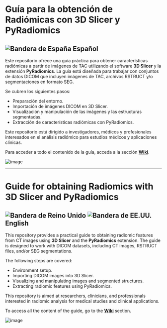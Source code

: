 # Guía para la obtención de Radiómicas con 3D Slicer y PyRadiomics  

## ![Bandera de España](https://upload.wikimedia.org/wikipedia/commons/thumb/9/9a/Flag_of_Spain.svg/20px-Flag_of_Spain.svg.png) **Español**  
Este repositorio ofrece una guía práctica para obtener características radiómicas a partir de imágenes de TAC utilizando el software **3D Slicer** y la extensión **PyRadiomics**. La guía está diseñada para trabajar con conjuntos de datos DICOM que incluyen imágenes de TAC, archivos RSTRUCT y/o segmentaciones en formato SEG.  

Se cubren los siguientes pasos:  
- Preparación del entorno.
- Importación de imágenes DICOM en 3D Slicer.  
- Visualización y manipulación de las imágenes y las estructuras segmentadas.  
- Extracción de características radiómicas con PyRadiomics.  

Este repositorio está dirigido a investigadores, médicos y profesionales interesados en el análisis radiómico para estudios médicos y aplicaciones clínicas.  

Para acceder a todo el contenido de la guía, acceda a la sección [**Wiki**](https://github.com/rubpergar/3D-Slicer-guide/wiki).

![image](https://github.com/user-attachments/assets/799a8ff5-dce9-4e1d-8a4c-603c490a7cc6)

---

# Guide for obtaining Radiomics with 3D Slicer and PyRadiomics

## ![Bandera de Reino Unido](https://upload.wikimedia.org/wikipedia/en/thumb/a/ae/Flag_of_the_United_Kingdom.svg/20px-Flag_of_the_United_Kingdom.svg.png) ![Bandera de EE.UU.](https://upload.wikimedia.org/wikipedia/commons/thumb/a/a4/Flag_of_the_United_States.svg/20px-Flag_of_the_United_States.svg.png) **English**
This repository provides a practical guide to obtaining radiomic features from CT images using **3D Slicer** and the **PyRadiomics** extension. The guide is designed to work with DICOM datasets, including CT images, RSTRUCT files, and/or SEG segmentations.  

The following steps are covered:  
- Environment setup.
- Importing DICOM images into 3D Slicer.  
- Visualizing and manipulating images and segmented structures.  
- Extracting radiomic features using PyRadiomics.  

This repository is aimed at researchers, clinicians, and professionals interested in radiomic analysis for medical studies and clinical applications.  

To access all the content of the guide, go to the [**Wiki**](https://github.com/rubpergar/3D-Slicer-guide/wiki) section.

![image](https://github.com/user-attachments/assets/28981a70-ea3e-419c-9412-b703a2445667)
